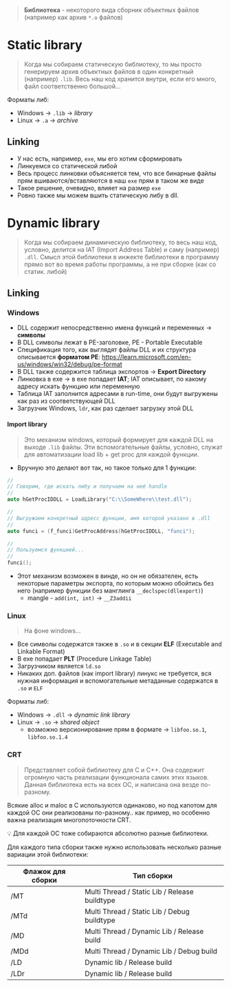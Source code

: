 > **Библиотека** - некоторого вида сборник объектных файлов (например как архив `*.o` файлов)
# Static library
> Когда мы собираем статическую библиотеку, то мы просто генерируем архив объектных файлов в один конкретный (например) `.lib`.
> Весь наш код хранится внутри, если его много, файл соответственно большой...

Форматы либ:
* Windows → `.lib` -> *library*
* Linux → `.a` -> *archive*
## Linking
* У нас есть, например, `exe`, мы его хотим сформировать
* Линкуемся со статической либой
* Весь процесс линковки объясняется тем, что все бинарные файлы прям вшиваются/вставляются в наш `exe` прям в таком же виде
* Такое решение, очевидно, влияет на размер `exe`
* Ровно также мы можем вшить статическую либу в dll.
# Dynamic library
> Когда мы собираем динамическую библиотеку, то весь наш код, условно, делится на IAT (Import Address Table) и саму (например) `.dll`.
> Смысл этой библиотеки в инжекте библиотеки в программу прямо вот во время работы программы, а не при сборке (как со статик. либой)
## Linking
### Windows
* DLL содержит непосредственно имена функций и переменных -> **символы**
* В DLL символы лежат в PE-заголовке, PE - Portable Executable
* Спецификация того, как выглядят файлы DLL и их структура описывается **форматом PE**: https://learn.microsoft.com/en-us/windows/win32/debug/pe-format
* В DLL также содержится таблица экспортов -> **Export Directory**
* Линковка в exe -> в exe попадает **IAT**; IAT описывает, по какому адресу искать функцию или переменную
* Таблица IAT заполнится адресами в run-time, они будут выгружены как раз из соответствующей DLL
* Загрузчик Windows, `ldr`, как раз сделает загрузку этой DLL
#### Import library
> Это механизм windows, который формирует для каждой DLL на выходе `.lib` файлы. Эти вспомогательные файлы, условно, служат для автоматизации load lib + get proc для каждой функции.
* Вручную это делают вот так, но такое только для 1 функции:
```cpp
//
// Говорим, где искать либу и получаем на неё handle
//
auto hGetProcIDDLL = LoadLibrary("C:\\SomeWhere\\test.dll");

//
// Выгружаем конкретный адресс функции, имя которой указано в .dll
//
auto funci = (f_funci)GetProcAddress(hGetProcIDDLL, "funci");

//
// Пользуемся функцией...
//
funci();
```
* Этот механизм возможен в винде, но он не обязателен, есть некоторые параметры экспорта, по которым можно обойтись без него (например функции без манглинга `__declspec(dllexport)`)
	* mangle - `add(int, int)` -> `__Z3addii`
### Linux
> На фоне windows...
* Все символы содержатся также в `.so` и в секции **ELF** (Executable and Linkable Format)
* В exe попадает **PLT** (Procedure Linkage Table)
* Загрузчиком является `ld.so`
* Никаких доп. файлов (как import library) линукс не требуется, вся нужная информация и вспомогательные метаданные содержатся в `.so` и `ELF`

Форматы либ:
* Windows → `.dll` -> *dynamic link library*
* Linux → `.so` -> *shared object*
	* возможно версионирование прям в формате -> `libfoo.so.1`, `libfoo.so.1.4`
### CRT
> Представляет собой библиотеку для С и С++. Она содержит огромную часть реализации функционала самих этих языков. Данная библиотека есть на всех ОС, и написана она везде по-разному.

Всякие alloc и maloc в С используются одинаково, но под капотом для каждой ОС они реализованы по-разному.. как пример, но особенно важна реализация многопоточности CRT.

💡 Для каждой ОС тоже собираются абсолютно разные библиотеки.

Для каждого типа сборки также нужно использовать несколько разные вариации этой библиотеки:

| Флажок для сборки | Тип сборки                                    |
| ----------------- | --------------------------------------------- |
| /MT               | Multi Thread / Static Lib / Release buildtype |
| /MTd              | Multi Thread / Static Lib / Debug buildtype   |
| /MD               | Multi Thread / Dynamic Lib / Release build    |
| /MDd              | Multi Thread / Dynamic Lib / Debug build      |
| /LD               | Dynamic lib / Release build                   |
| /LDr              | Dynamic lib / Release build                   |